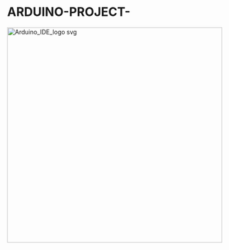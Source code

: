 # ARDUINO-PROJECT-
<img width="500" height="500" alt="Arduino_IDE_logo svg" src="https://github.com/user-attachments/assets/9341c953-88de-4436-9aed-7e0d8ed3b737" />
